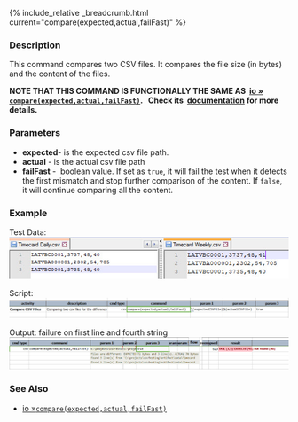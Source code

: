 {% include_relative _breadcrumb.html current="compare(expected,actual,failFast)" %}


### Description
This command compares two CSV files. It compares the file size (in bytes) and the content of the files. 

**NOTE THAT THIS COMMAND IS FUNCTIONALLY THE SAME AS 
[io &raquo; `compare(expected,actual,failFast)`](../io/compare(expected,actual,failFast)).   Check its 
[documentation](../io/compare(expected,actual,failFast)) for more details.**


### Parameters
- **expected**\- is the expected csv file path.
- **actual** \- is the actual csv file path
- **failFast** \-  boolean value. If set as `true`, it will fail the test when it detects the first mismatch and stop 
  further comparison of the content. If `false`, it will continue comparing all the content.


### Example
Test Data:<br/>
![data](image/compare_01.png)

Script:<br/>
![script](image/compare_02.png)

Output: failure on first line and fourth string
![output](image/compare_03.png)


### See Also
- [io &raquo;`compare(expected,actual,failFast)`](../io/compare(expected,actual,failFast))
